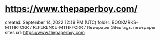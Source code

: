 # https://www.thepaperboy.com/

created: September 14, 2022 12:49 PM (UTC)
folder: BOOKMRKS-MTHRFCKR / REFERENCE-MTHRFCKR / Newspaper Sites
tags: newspaper sites
url: https://www.thepaperboy.com